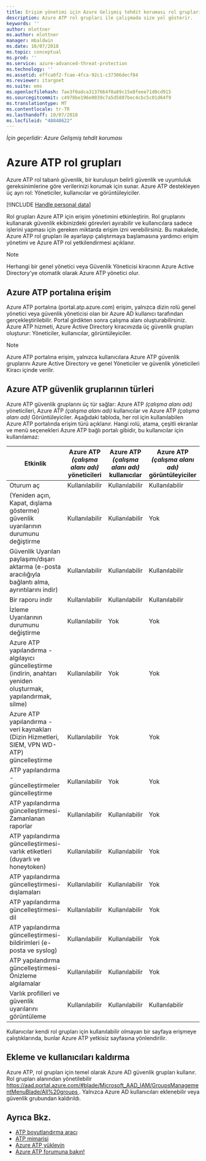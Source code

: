 ```yaml
---
title: Erişim yönetimi için Azure Gelişmiş tehdit koruması rol grupları | Microsoft Docs
description: Azure ATP rol grupları ile çalışmada size yol gösterir.
keywords: ''
author: mlottner
ms.author: mlottner
manager: mbaldwin
ms.date: 10/07/2018
ms.topic: conceptual
ms.prod: ''
ms.service: azure-advanced-threat-protection
ms.technology: ''
ms.assetid: effca0f2-fcae-4fca-92c1-c37306decf84
ms.reviewer: itargoet
ms.suite: ems
ms.openlocfilehash: 7ae3f0adca3137664f0a89c15e8feee71d0cd915
ms.sourcegitcommit: c4978be196e0039c7a5d5887bec4cbc5c01d64f9
ms.translationtype: MT
ms.contentlocale: tr-TR
ms.lasthandoff: 10/07/2018
ms.locfileid: "48848622"
---
```

*İçin geçerlidir: Azure Gelişmiş tehdit koruması*




# <a name="azure-atp-role-groups"></a>Azure ATP rol grupları

Azure ATP rol tabanlı güvenlik, bir kuruluşun belirli güvenlik ve uyumluluk gereksinimlerine göre verilerinizi korumak için sunar. Azure ATP destekleyen üç ayrı rol: Yöneticiler, kullanıcılar ve görüntüleyiciler. 

[!INCLUDE [Handle personal data](../includes/gdpr-intro-sentence.md)]

Rol grupları Azure ATP için erişim yönetimini etkinleştirin. Rol gruplarını kullanarak güvenlik ekibinizdeki görevleri ayırabilir ve kullanıcılara sadece işlerini yapması için gereken miktarda erişim izni verebilirsiniz. Bu makalede, Azure ATP rol grupları ile ayarlayıp çalıştırmaya başlamasına yardımcı erişim yönetimi ve Azure ATP rol yetkilendirmesi açıklanır.

> [!NOTE]
> Herhangi bir genel yönetici veya Güvenlik Yöneticisi kiracının Azure Active Directory'ye otomatik olarak Azure ATP yönetici olur.

## <a name="accessing-the-azure-atp-portal"></a>Azure ATP portalına erişim

Azure ATP portalına (portal.atp.azure.com) erişim, yalnızca dizin rolü genel yönetici veya güvenlik yöneticisi olan bir Azure AD kullanıcı tarafından gerçekleştirilebilir. Portal girdikten sonra çalışma alanı oluşturabilirsiniz. Azure ATP hizmeti, Azure Active Directory kiracınızda üç güvenlik grupları oluşturur: Yöneticiler, kullanıcılar, görüntüleyiciler. 

> [!NOTE]
> Azure ATP portalına erişim, yalnızca kullanıcılara Azure ATP güvenlik gruplarını Azure Active Directory ve genel Yöneticiler ve güvenlik yöneticileri Kiracı içinde verilir.


## <a name="types-of-azure-atp-security-groups"></a>Azure ATP güvenlik gruplarının türleri 

Azure ATP güvenlik gruplarını üç tür sağlar: Azure ATP *(çalışma alanı adı)* yöneticileri, Azure ATP *(çalışma alanı adı)* kullanıcılar ve Azure ATP *(çalışma alanı adı)* Görüntüleyiciler. Aşağıdaki tabloda, her rol için kullanılabilen Azure ATP portalında erişim türü açıklanır. Hangi rolü, atama, çeşitli ekranlar ve menü seçenekleri Azure ATP bağlı portalı gibidir, bu kullanıcılar için kullanılamaz:

|Etkinlik |Azure ATP *(çalışma alanı adı)* yöneticileri|Azure ATP *(çalışma alanı adı)* kullanıcılar|Azure ATP *(çalışma alanı adı)* görüntüleyiciler|
|----|----|----|----|
|Oturum aç|Kullanılabilir|Kullanılabilir|Kullanılabilir|
|(Yeniden açın, Kapat, dışlama gösterme) güvenlik uyarılarının durumunu değiştirme|Kullanılabilir|Kullanılabilir|Yok|
|Güvenlik Uyarıları paylaşımı/dışarı aktarma (e-posta aracılığıyla bağlantı alma, ayrıntılarını indir)|Kullanılabilir|Kullanılabilir|Kullanılabilir|
|Bir raporu indir|Kullanılabilir|Kullanılabilir|Kullanılabilir|
|İzleme Uyarılarının durumunu değiştirme|Kullanılabilir|Yok|Yok|
|Azure ATP yapılandırma - algılayıcı güncelleştirme (indirin, anahtarı yeniden oluşturmak, yapılandırmak, silme)|Kullanılabilir|Yok|Yok|
|Azure ATP yapılandırma - veri kaynakları (Dizin Hizmetleri, SIEM, VPN WD-ATP) güncelleştirme|Kullanılabilir|Yok|Yok|
|ATP yapılandırma - güncelleştirmeler güncelleştirme|Kullanılabilir|Yok|Yok|
|ATP yapılandırma güncelleştirmesi-Zamanlanan raporlar|Kullanılabilir|Kullanılabilir|Yok|
|ATP yapılandırma güncelleştirmesi-varlık etiketleri (duyarlı ve honeytoken)|Kullanılabilir|Kullanılabilir|Yok|
|ATP yapılandırma güncelleştirmesi-dışlamaları|Kullanılabilir|Kullanılabilir|Yok|
|ATP yapılandırma güncelleştirmesi-dil|Kullanılabilir|Kullanılabilir|Yok|
|ATP yapılandırma güncelleştirmesi-bildirimleri (e-posta ve syslog)|Kullanılabilir|Kullanılabilir|Yok|
|ATP yapılandırma güncelleştirmesi-Önizleme algılamalar|Kullanılabilir|Kullanılabilir|Yok|
|Varlık profilleri ve güvenlik uyarılarını görüntüleme|Kullanılabilir|Kullanılabilir|Kullanılabilir|


Kullanıcılar kendi rol grupları için kullanılabilir olmayan bir sayfaya erişmeye çalıştıklarında, bunlar Azure ATP yetkisiz sayfasına yönlendirilir. 

## <a name="add-and-remove-users"></a>Ekleme ve kullanıcıları kaldırma 


Azure ATP, rol grupları için temel olarak Azure AD güvenlik grupları kullanır. Rol grupları alanından yönetilebilir [ https://aad.portal.azure.com/#blade/Microsoft_AAD_IAM/GroupsManagementMenuBlade/All%20groups ](https://aad.portal.azure.com/#blade/Microsoft_AAD_IAM/GroupsManagementMenuBlade/All%20groups). Yalnızca Azure AD kullanıcıları eklenebilir veya güvenlik grubundan kaldırıldı. 

## <a name="see-also"></a>Ayrıca Bkz.
- [ATP boyutlandırma aracı](http://aka.ms/aatpsizingtool)
- [ATP mimarisi](atp-architecture.md)
- [Azure ATP yükleyin](install-atp-step1.md)
- [Azure ATP forumuna bakın!](https://aka.ms/azureatpcommunity)

